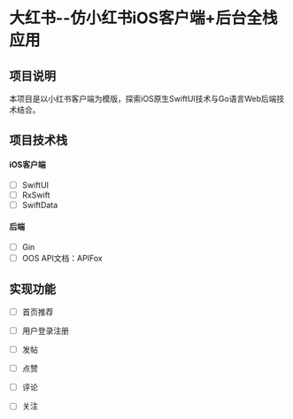 # 大红书--仿小红书iOS客户端+后台全栈应用
## 项目说明
本项目是以小红书客户端为模版，探索iOS原生SwiftUI技术与Go语言Web后端技术结合。
## 项目技术栈
#### iOS客户端
- [ ] SwiftUI
- [ ] RxSwift
- [ ] SwiftData
#### 后端
- [ ] Gin
- [ ] OOS
 API文档：APIFox
## 实现功能
- [ ] 首页推荐
- [ ] 用户登录注册
- [ ] 发帖
- [ ] 点赞
- [ ] 评论
- [ ] 关注
	
